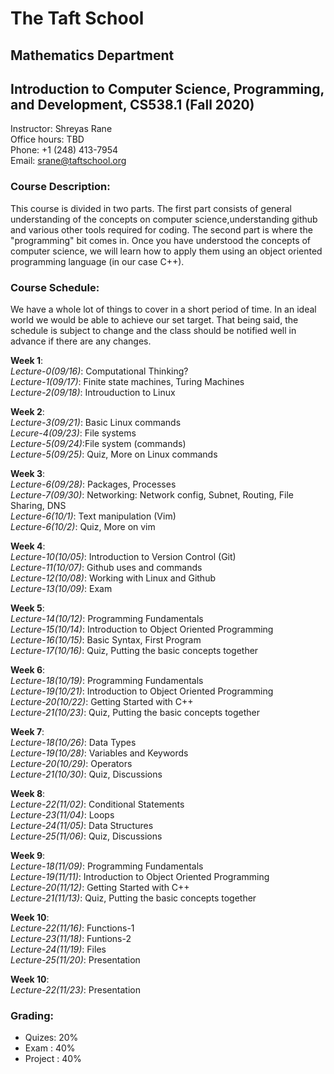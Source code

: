 # The Taft School
## Mathematics Department
## Introduction to Computer Science, Programming, and Development, CS538.1 (Fall 2020)

Instructor: Shreyas Rane </br>
Office hours: TBD </br>
Phone: +1 (248) 413-7954 </br>
Email: srane@taftschool.org </br>

### Course Description: 
This course is divided in two parts. The first part consists of general understanding of the concepts on computer science,understanding github and various other tools required for coding. The second part is where the "programming" bit comes in. Once you have understood the concepts of computer science, we will learn how to apply them using an object oriented programming language (in our case C++).

### Course Schedule:
We have a whole lot of things to cover in a short period of time. In an ideal world  we would be able to achieve our set target. That being said, the schedule is subject to change and the class should be notified well in advance if there are any changes.

__Week 1__: <br />
_Lecture-0(09/16)_: Computational Thinking? <br />
_Lecture-1(09/17)_: Finite state machines, Turing Machines <br />
_Lecture-2(09/18)_: Introuduction to Linux <br />

__Week 2__: <br />
_Lecture-3(09/21)_: Basic Linux commands <br />
_Lecure-4(09/23)_: File systems <br />
_Lecture-5(09/24)_:File system (commands) <br />
_Lecture-5(09/25)_: Quiz, More on Linux commands <br />

__Week 3__: <br />
_Lecture-6(09/28)_: Packages, Processes <br />
_Lecture-7(09/30)_: Networking: Network config, Subnet, Routing, File Sharing, DNS <br />
_Lecture-6(10/1)_: Text manipulation (Vim) <br />
_Lecture-6(10/2)_: Quiz, More on vim <br />

__Week 4__: <br />
_Lecture-10(10/05)_: Introduction to Version Control (Git) <br />
_Lecture-11(10/07)_: Github uses and commands <br />
_Lecture-12(10/08)_: Working with Linux and Github <br />
_Lecture-13(10/09)_: Exam <br />

__Week 5__: <br />
_Lecture-14(10/12)_: Programming Fundamentals <br />
_Lecture-15(10/14)_: Introduction to Object Oriented Programming <br />
_Lecture-16(10/15)_: Basic Syntax, First Program <br />
_Lecture-17(10/16)_: Quiz, Putting the basic concepts together <br />

__Week 6__: <br />
_Lecture-18(10/19)_: Programming Fundamentals <br />
_Lecture-19(10/21)_: Introduction to Object Oriented Programming <br />
_Lecture-20(10/22)_: Getting Started with C++ <br />
_Lecture-21(10/23)_: Quiz, Putting the basic concepts together <br />


__Week 7__: <br />
_Lecture-18(10/26)_: Data Types <br />
_Lecture-19(10/28)_: Variables and Keywords <br />
_Lecture-20(10/29)_: Operators <br />
_Lecture-21(10/30)_: Quiz, Discussions <br />


__Week 8__: <br />
_Lecture-22(11/02)_: Conditional Statements <br />
_Lecture-23(11/04)_: Loops <br />
_Lecture-24(11/05)_: Data Structures <br />
_Lecture-25(11/06)_: Quiz, Discussions <br />


__Week 9__: <br />
_Lecture-18(11/09)_: Programming Fundamentals <br />
_Lecture-19(11/11)_: Introduction to Object Oriented Programming <br />
_Lecture-20(11/12)_: Getting Started with C++ <br />
_Lecture-21(11/13)_: Quiz, Putting the basic concepts together <br />


__Week 10__: <br />
_Lecture-22(11/16)_: Functions-1 <br />
_Lecture-23(11/18)_: Funtions-2 <br />
_Lecture-24(11/19)_: Files <br />
_Lecture-25(11/20)_: Presentation<br />

__Week 10__: <br />
_Lecture-22(11/23)_: Presentation <br />

### Grading: 
 * Quizes: 20% 
 * Exam : 40%
 * Project : 40%












